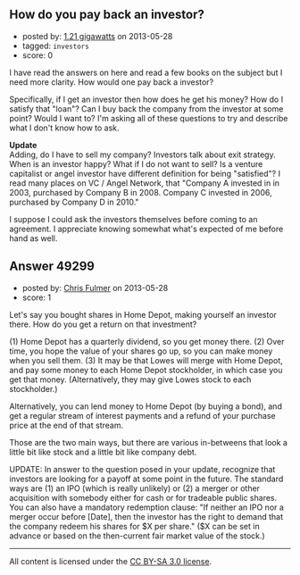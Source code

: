 ## How do you pay back an investor?

- posted by: [1.21 gigawatts](https://stackexchange.com/users/-1/26378-1-21-gigawatts) on 2013-05-28
- tagged: `investors`
- score: 0

I have read the answers on here and read a few books on the subject but I need more clarity. How would one pay back a investor? 

Specifically, if I get an investor then how does he get his money? How do I satisfy that "loan"? Can I buy back the company from the investor at some point? Would I want to? I'm asking all of these questions to try and describe what I don't know how to ask. 

**Update**  
Adding, do I have to sell my company? Investors talk about exit strategy. When is an investor happy? What if I do not want to sell? Is a venture capitalist or angel investor have different definition for being "satisfied"? I read many places on VC / Angel Network, that "Company A invested in in 2003, purchased by Company B in 2008. Company C invested in 2006, purchased by Company D in 2010." 

I suppose I could ask the investors themselves before coming to an agreement. I appreciate knowing somewhat what's expected of me before hand as well. 


## Answer 49299

- posted by: [Chris Fulmer](https://stackexchange.com/users/-1/17026-chris-fulmer) on 2013-05-28
- score: 1

Let's say you bought shares in Home Depot, making yourself an investor there.  How do you get a return on that investment?

(1)  Home Depot has a quarterly dividend, so you get money there.
(2)  Over time, you hope the value of your shares go up, so you can make money when you sell them.
(3)  It may be that Lowes will merge with Home Depot, and pay some money to each Home Depot stockholder, in which case you get that money.  (Alternatively, they may give Lowes stock to each stockholder.)

Alternatively, you can lend money to Home Depot (by buying a bond), and get a regular stream of interest payments and a refund of your purchase price at the end of that stream.

Those are the two main ways, but there are various in-betweens that look a little bit like stock and a little bit like company debt.

UPDATE:  In answer to the question posed in your update, recognize that investors are looking for a payoff at some point in the future.  The standard ways are (1) an IPO (which is really unlikely) or (2) a merger or other acquisition with somebody either for cash or for tradeable public shares.  You can also have a mandatory redemption clause: "If neither an IPO nor a merger occur before [Date], then the investor has the right to demand that the company redeem his shares for $X per share."  ($X can be set in advance or based on the then-current fair market value of the stock.)



---

All content is licensed under the [CC BY-SA 3.0 license](https://creativecommons.org/licenses/by-sa/3.0/).
